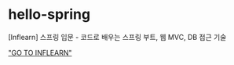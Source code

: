 # hello-spring
[Inflearn] 스프링 입문 - 코드로 배우는 스프링 부트, 웹 MVC, DB 접근 기술

["GO TO INFLEARN"](https://www.inflearn.com/course/%EC%8A%A4%ED%94%84%EB%A7%81-%EC%9E%85%EB%AC%B8-%EC%8A%A4%ED%94%84%EB%A7%81%EB%B6%80%ED%8A%B8/dashboard)
